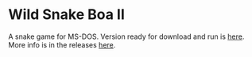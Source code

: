 # Wild Snake Boa II
A snake game for MS-DOS. Version ready for download and run is [here](https://github.com/tstamborski/wild-snake-boa-ii/releases/download/v0.99/SNAKEBOA.zip).
More info is in the releases [here](https://github.com/tstamborski/wild-snake-boa-ii/releases).
